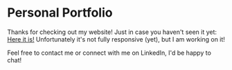 # Personal Portfolio 

Thanks for checking out my website! Just in case you haven't seen it yet: <a href="https://pangpangguy.github.io">Here it is!</a>
Unfortunately it's not fully responsive (yet), but I am working on it! 

Feel free to contact me or connect with me on LinkedIn, I'd be happy to chat!
